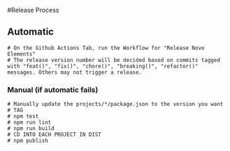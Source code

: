 #Release Process

## Automatic

    # On the Github Actions Tab, run the Workflow for "Release Novo Elements"
    # The release version number will be decided based on commits tagged with "feat()", "fix()", "chore()", "breaking()", "refactor()" messages. Others may not trigger a release.


### Manual (if automatic fails)
    # Manually update the projects/*/package.json to the version you want
    # TAG
    # npm test
    # npm run lint
    # npm run build
    # CD INTO EACH PROJECT IN DIST
    # npm publish
